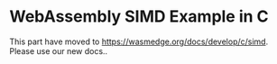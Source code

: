 # WebAssembly SIMD Example in C

This part have moved to <https://wasmedge.org/docs/develop/c/simd>. Please use our new docs..
